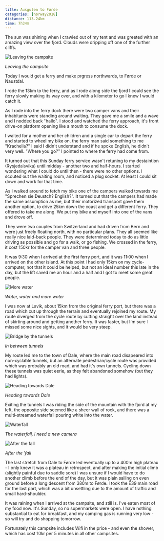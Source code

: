 ```yaml
---
title: Ausgulen to Førde
categories: [norway2018]
distance: 113.24km
time: 7h34m
---
```




The sun was shining when I crawled out of my tent and was greeted with an
amazing view over the fjord. Clouds were dripping off one of the further
cliffs.

![Leaving the campsite](/images/norway/2018-07-08/IMG_20180708_090418.jpg) 

*Leaving the campsite*

Today I would get a ferry and make prgress northwards, to Førde or Naustdal.

I rode the 13km to the ferry, and as I rode along side the fjord I could see
the ferry slowly making its way over, and with a kilometer to go I knew I
would catch it.

As I rode into the ferry dock there were two camper vans and their inhabitants
were standing around waiting. They gave me a smile and a wave and I nodded
back "hallo". I stood and watched the ferry approach, it's front drive-on
platform opening like a mouth to consume the dock.

I waited for a mother and her children and a single car to depart the ferry
and started to wheel my bike on, the ferry man said something to me
"Krachella?" I said I didn't understand and if he spoke English, he didn't
very well. "Where you go?" I pointed to where the ferry had come from.

It turned out that this Sunday ferry service wasn't retuning to my destaintion
(Rysjedalsvika) until midday - another two and half-hours. I started wondering
what I could do until then - there were no other options. I scouted out the
waiting room, and noticed a plug socket. At least I could sit down and work
for that time.

As I walked around to fetch my bike one of the campers walked towards me
"Sprechen sie Deustch? English?". It turned out that the campers had made the
same assumption as me, but their motorized transport gave them another option,
to drive 25km down the coast and get a different ferry. They offered to take
me along. We put my bike and myself into one of the vans and drove off.

They were two couples from Switzerland and had driven from Bern and were just
freely floating north, with no particular plans. They all seemed like really
nice laid-back people. They were determined today to do as little driving as
possible and go for a walk, or go fishing. We crossed in the ferry, it cost
150kr for the camper van and three people.

It was 9:30 when I arrived at the first ferry port, and it was 11:00 when I
arrived on the other island. At this point I had only 15km on my
cycle-computer, not that it could be helped, but not an ideal number this late
in the day, but the lift saved me an hour and a half and I got to meet some
great people.

![More water](/images/norway/2018-07-08/IMG_20180708_121444.jpg)

*Water, water and more water*

I was now at Lavik, about 15km from the original ferry port, but there was a
road which cut up through the terrain and eventually rejoined my route. My
route diverged from the cycle route by cutting straight over the land instead
of skirting around and getting another ferry. It was faster, but I'm sure I
missed some nice sights, and it would be very steep.

![Bridge by the tunnels](/images/norway/2018-07-08/IMG_20180708_151815.jpg)

*In between tunnels*

My route led me to the town of Dale, where the main road disapeared into
non-cyclable tunnels, but an alternate pedestrian/cycle route was provided
which was probably an old road, and had it's own tunnels. Cycling down these
tunnels was quiet eerie, as they felt abandoned somehow (but they had lights).

![Heading towards Dale](/images/norway/2018-07-08/IMG_20180708_145916.jpg)

*Heading towards Dale*

Exiting the tunnels I was riding the side of the mountain with the fjord at my
left, the opposite side seemed like a sheer wall of rock, and there was a
multi-streamed waterfall pouring white into the water.

![Waterfall](/images/norway/2018-07-08/IMG_20180708_152040.jpg) 

*The waterfall, I need a new camera*

![After the fall](/images/norway/2018-07-08/IMG_20180708_152615.jpg) 

*After the 'fall*

The last stretch from Dale to Førde led eventually up to a 400m high plateau -
I only knew it was a plateau in retrospect, and after making the initial climb
(slightly painful due to saddle sore) I was unsure if I would have to do
another climb before the end of the day, but it was plain sailing on even
ground before a long descent from 380m to Førde. I took the E39 main road for
the last part, which was a bit unsettling due to the amount of traffic and
small hard-shoulder.

It was raining when I arrived at the campsite, and still is. I've eaten most
of my food now. It's Sunday, so no supermarkets were open. I have nothing
substantial to eat for breakfast, and my camping gas is running very low - so
will try and do shopping tomorrow.

Fortunately this campsite includes Wifi in the price - and even the shower,
which has cost 10kr per 5 minutes in all other campsites.
